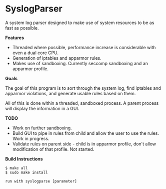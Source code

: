 SyslogParser
============

A system log parser designed to make use of system resources to be as fast as possible.

__Features__

* Threaded where possible, performance increase is considerable with even a dual core CPU.
* Generation of iptables and apparmor rules.
* Makes use of sandboxing. Currently seccomp sandboxing and an apparmor profile.

__Goals__

The goal of this program is to sort through the system log, find iptables and apparmor violations, and generate usable rules based on them.

All of this is done within a threaded, sandboxed process. A parent process will display the information in a GUI.


__TODO__

* Work on further sandboxing.
* Build GUI to pipe in rules from child and allow the user to use the rules. Work in progress.
* Validate rules on parent side - child is in apparmor profile, don't allow modification of that profile. Not started.

__Build Instructions__

```
$ make all
$ sudo make install

run with syslogparse [parameter]
```